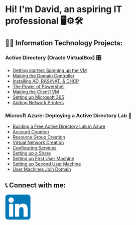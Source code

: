 <!--

![Image of Linux Penguin][1]

[1]: https://raw.githubusercontent.com/Oatmello/Markdowns/main/images/linux.png

-->

# Hi! I'm David, an aspiring IT professional 🖥⚙🛠 

## 👨‍💻 Information Technology Projects:

### Active Directory (Oracle VirtualBox) 🎛
- [Getting started: Spinning up the VM](https://github.com/Oatmello/spinninguptheVM)
- [Making the Domain Controller](https://github.com/Oatmello/domaincontroller)
- [Installing AD, RAS/NAT, & DHCP](https://github.com/Oatmello/AD-RAS-NAT-DHCP)
- [The Power of Powershell](https://github.com/Oatmello/PowerofPowershell)
- [Making the Client1 VM](https://github.com/Oatmello/Clien1-VM)
- [Setting up Microsoft 365](https://github.com/Oatmello/setup-MO365)
- [Adding Network Printers](https://github.com/Oatmello/networkprinters)
<!-- Making the Client2 VM()-->

### Microsft Azure: Deploying a Active Directory Lab 🐉
- [Building a Free Active Directory Lab in Azure]()
- [Account Creation]()
- [Resource Group Creation]()
- [Virtual Network Creation]()
- [Configuring Services]()
- [Setting up a Share]()
- [Setting up First User Machine]()
- [Setting up Second User Machine]()
- [User Machines Join Domain]()

<!--
### Microsft Azure AD: Attacking Active Directory in the Cloud ☁🔓
- [Our First Attack! - LLMNR Poisoning](https://github.com/Oatmello/LLMNR-Poisoning)
  - [LLMNR Poisoning Defense](https://github.com/Oatmello/LLMNR-Poisoning-Defense)
- [Capturing NTLMv2 Hashes with Responder](https://github.com/Oatmello/NTLMv2-Hashes)
- [Password Cracking with Hashcat](https://github.com/Oatmello/Password-Cracking-Hashcat)
- [SMB Relay Attacks Overview](https://github.com/Oatmello/SMB-Relay-Attacks-Overview)
- [IPv6 Attacks Overview](https://github.com/Oatmello/IPv6-Attacks-Overview)
  - [IPv6 Attack Defenses](https://github.com/Oatmello/IPv6-Attack-Defenses)
-->
<!--
### Jira (Help Desk Ticketing System)
- [Installation & Configuration]()
- [Ticket Life Cycle Examples]()
-->
<!--
### osTicket (Open Source Help Desk Ticketing System)
- [Installation and Configuration]()
- [Setup for Success]()
- [Ticket Life Cycle Examples]()

### Microsoft Azure
- []()
- []()
- []()

### Low Cost All Inclusive Hacking Lab - Only ~$0.50 a day!
- [How is this possible?]()
- [What do you need?]()
- [Building your lab part 1]()
- [Building your lab part 2]()
- [Launching vulnerable virtual machine]()
- [Logging into your Kali Box]()
- [Possibilities are endless!]()

### Arch Linux Install - Made Easy
- [Arch Linux Install - How to Guide](https://github.com/Oatmello/archinstall-How-To-Guide)
-->
## 📞 Connect with me:
[![Image of LinkedIn][2]][3]

[2]: https://raw.githubusercontent.com/Oatmello/Markdowns/main/images/linked%20in%20logo.png

[3]: https://www.linkedin.com/in/david-g-169207157/

<!--
**Oatmello/Oatmello** is a ✨ _special_ ✨ repository because its `README.md` (this file) appears on your GitHub profile.

Here are some ideas to get you started:

- 🔭 I’m currently working on ...
- 🌱 I’m currently learning ...
- 👯 I’m looking to collaborate on ...
- 🤔 I’m looking for help with ...
- 💬 Ask me about ...
- 📫 How to reach me: ...
- 😄 Pronouns: ...
- ⚡ Fun fact: ...
-->

